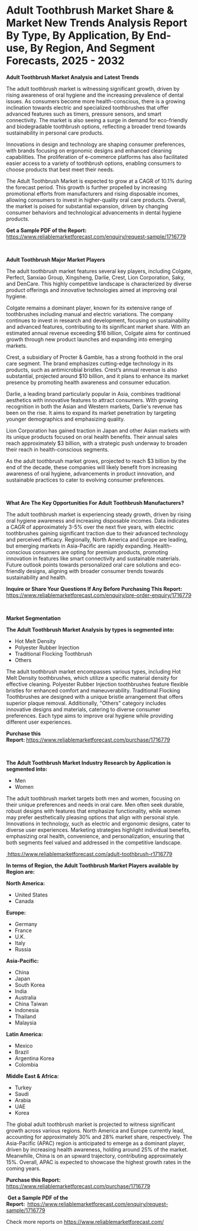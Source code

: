 <p><h1>Adult Toothbrush Market Share & Market New Trends Analysis Report By Type, By Application, By End-use, By Region, And Segment Forecasts, 2025 - 2032</h1></p><p><strong>Adult Toothbrush Market Analysis and Latest Trends</strong></p>
<p><p>The adult toothbrush market is witnessing significant growth, driven by rising awareness of oral hygiene and the increasing prevalence of dental issues. As consumers become more health-conscious, there is a growing inclination towards electric and specialized toothbrushes that offer advanced features such as timers, pressure sensors, and smart connectivity. The market is also seeing a surge in demand for eco-friendly and biodegradable toothbrush options, reflecting a broader trend towards sustainability in personal care products.</p><p>Innovations in design and technology are shaping consumer preferences, with brands focusing on ergonomic designs and enhanced cleaning capabilities. The proliferation of e-commerce platforms has also facilitated easier access to a variety of toothbrush options, enabling consumers to choose products that best meet their needs.</p><p>The Adult Toothbrush Market is expected to grow at a CAGR of 10.1% during the forecast period. This growth is further propelled by increasing promotional efforts from manufacturers and rising disposable incomes, allowing consumers to invest in higher-quality oral care products. Overall, the market is poised for substantial expansion, driven by changing consumer behaviors and technological advancements in dental hygiene products.</p></p>
<p><strong>Get a Sample PDF of the Report:&nbsp;</strong> <a href="https://www.reliablemarketforecast.com/enquiry/request-sample/1716779?utm_campaign=2396&utm_medium=2&utm_source=Github&utm_content=ia&utm_term=09022025&utm_id=adult-toothbrush">https://www.reliablemarketforecast.com/enquiry/request-sample/1716779</a></p>
<p>&nbsp;</p>
<p><strong>Adult Toothbrush Major Market Players</strong></p>
<p><p>The adult toothbrush market features several key players, including Colgate, Perfect, Sanxiao Group, Xingsheng, Darlie, Crest, Lion Corporation, Saky, and DenCare. This highly competitive landscape is characterized by diverse product offerings and innovative technologies aimed at improving oral hygiene.</p><p>Colgate remains a dominant player, known for its extensive range of toothbrushes including manual and electric variations. The company continues to invest in research and development, focusing on sustainability and advanced features, contributing to its significant market share. With an estimated annual revenue exceeding $16 billion, Colgate aims for continued growth through new product launches and expanding into emerging markets.</p><p>Crest, a subsidiary of Procter & Gamble, has a strong foothold in the oral care segment. The brand emphasizes cutting-edge technology in its products, such as antimicrobial bristles. Crest’s annual revenue is also substantial, projected around $10 billion, and it plans to enhance its market presence by promoting health awareness and consumer education.</p><p>Darlie, a leading brand particularly popular in Asia, combines traditional aesthetics with innovative features to attract consumers. With growing recognition in both the Asian and Western markets, Darlie's revenue has been on the rise. It aims to expand its market penetration by targeting younger demographics and emphasizing quality.</p><p>Lion Corporation has gained traction in Japan and other Asian markets with its unique products focused on oral health benefits. Their annual sales reach approximately $3 billion, with a strategic push underway to broaden their reach in health-conscious segments.</p><p>As the adult toothbrush market grows, projected to reach $3 billion by the end of the decade, these companies will likely benefit from increasing awareness of oral hygiene, advancements in product innovation, and sustainable practices to cater to evolving consumer preferences.</p></p>
<p>&nbsp;</p>
<p><strong>What Are The Key Opportunities For Adult Toothbrush Manufacturers?</strong></p>
<p><p>The adult toothbrush market is experiencing steady growth, driven by rising oral hygiene awareness and increasing disposable incomes. Data indicates a CAGR of approximately 3-5% over the next five years, with electric toothbrushes gaining significant traction due to their advanced technology and perceived efficacy. Regionally, North America and Europe are leading, but emerging markets in Asia-Pacific are rapidly expanding. Health-conscious consumers are opting for premium products, promoting innovation in features like smart connectivity and sustainable materials. Future outlook points towards personalized oral care solutions and eco-friendly designs, aligning with broader consumer trends towards sustainability and health.</p></p>
<p><strong>Inquire or Share Your Questions If Any Before Purchasing This Report:</strong> <a href="https://www.reliablemarketforecast.com/enquiry/pre-order-enquiry/1716779?utm_campaign=2396&utm_medium=2&utm_source=Github&utm_content=ia&utm_term=09022025&utm_id=adult-toothbrush">https://www.reliablemarketforecast.com/enquiry/pre-order-enquiry/1716779</a></p>
<p>&nbsp;</p>
<p><strong>Market Segmentation</strong></p>
<p><strong>The Adult Toothbrush Market Analysis by types is segmented into:</strong></p>
<p><ul><li>Hot Melt Density</li><li>Polyester Rubber Injection</li><li>Traditional Flocking Toothbrush</li><li>Others</li></ul></p>
<p><p>The adult toothbrush market encompasses various types, including Hot Melt Density toothbrushes, which utilize a specific material density for effective cleaning. Polyester Rubber Injection toothbrushes feature flexible bristles for enhanced comfort and maneuverability. Traditional Flocking Toothbrushes are designed with a unique bristle arrangement that offers superior plaque removal. Additionally, "Others" category includes innovative designs and materials, catering to diverse consumer preferences. Each type aims to improve oral hygiene while providing different user experiences.</p></p>
<p><strong>Purchase this Report:&nbsp;</strong><a href="https://www.reliablemarketforecast.com/purchase/1716779?utm_campaign=2396&utm_medium=2&utm_source=Github&utm_content=ia&utm_term=09022025&utm_id=adult-toothbrush">https://www.reliablemarketforecast.com/purchase/1716779</a></p>
<p>&nbsp;</p>
<p><strong>The Adult Toothbrush Market Industry Research by Application is segmented into:</strong></p>
<p><ul><li>Men</li><li>Women</li></ul></p>
<p><p>The adult toothbrush market targets both men and women, focusing on their unique preferences and needs in oral care. Men often seek durable, robust designs with features that emphasize functionality, while women may prefer aesthetically pleasing options that align with personal style. Innovations in technology, such as electric and ergonomic designs, cater to diverse user experiences. Marketing strategies highlight individual benefits, emphasizing oral health, convenience, and personalization, ensuring that both segments feel valued and addressed in the competitive landscape.</p></p>
<p><a href="https://www.reliablemarketforecast.com/adult-toothbrush-r1716779?utm_campaign=2396&utm_medium=2&utm_source=Github&utm_content=ia&utm_term=09022025&utm_id=adult-toothbrush">&nbsp;https://www.reliablemarketforecast.com/adult-toothbrush-r1716779</a></p>
<p><strong>In terms of Region, the Adult Toothbrush Market Players available by Region are:</strong></p>
<p>
    <p> <strong> North America: </strong>
        <ul>
            <li>United States</li>
            <li>Canada</li>
        </ul>
        </p> 
    <p> <strong> Europe: </strong>
        <ul>
            <li>Germany</li>
            <li>France</li>
            <li>U.K.</li>
            <li>Italy</li>
            <li>Russia</li>
        </ul>
        </p> 
    <p> <strong> Asia-Pacific: </strong>
        <ul>
            <li>China</li>
            <li>Japan</li>
            <li>South Korea</li>
            <li>India</li>
            <li>Australia</li>
            <li>China Taiwan</li>
            <li>Indonesia</li>
            <li>Thailand</li>
            <li>Malaysia</li>
        </ul>
        </p> 
    <p> <strong> Latin America: </strong>
        <ul>
            <li>Mexico</li>
            <li>Brazil</li>
            <li>Argentina Korea</li>
            <li>Colombia</li>
        </ul>
        </p> 
    <p> <strong> Middle East & Africa: </strong>
        <ul>
            <li>Turkey</li>
            <li>Saudi</li>
            <li>Arabia</li>
            <li>UAE</li>
            <li>Korea</li>
        </ul>
    </p>
    </p>
<p><p>The global adult toothbrush market is projected to witness significant growth across various regions. North America and Europe currently lead, accounting for approximately 30% and 28% market share, respectively. The Asia-Pacific (APAC) region is anticipated to emerge as a dominant player, driven by increasing health awareness, holding around 25% of the market. Meanwhile, China is on an upward trajectory, contributing approximately 15%. Overall, APAC is expected to showcase the highest growth rates in the coming years.</p></p>
<p><strong>Purchase this Report: </strong><a href="https://www.reliablemarketforecast.com/purchase/1716779?utm_campaign=2396&utm_medium=2&utm_source=Github&utm_content=ia&utm_term=09022025&utm_id=adult-toothbrush">https://www.reliablemarketforecast.com/purchase/1716779</a></p>
<p>&nbsp;<strong>Get a Sample PDF of the Report:&nbsp;&nbsp;</strong><a href="https://www.reliablemarketforecast.com/enquiry/request-sample/1716779?utm_campaign=2396&utm_medium=2&utm_source=Github&utm_content=ia&utm_term=09022025&utm_id=adult-toothbrush">https://www.reliablemarketforecast.com/enquiry/request-sample/1716779</a></p>
<p><strong></strong></p>
<p>Check more reports on <a href="https://www.reliablemarketforecast.com/?utm_campaign=2396&utm_medium=2&utm_source=Github&utm_content=ia&utm_term=09022025&utm_id=adult-toothbrush">https://www.reliablemarketforecast.com/</a></p>